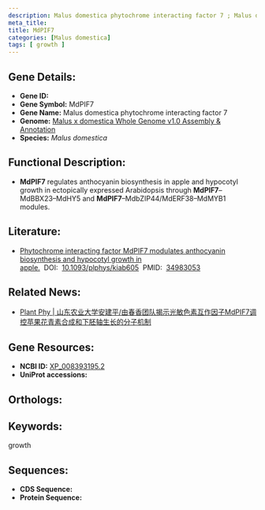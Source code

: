 ```yaml
---
description: Malus domestica phytochrome interacting factor 7 ; Malus domestica
meta_title:
title: MdPIF7
categories: [Malus domestica]
tags: [ growth ]
---
```


## Gene Details:
- **Gene ID:**	[]()
- **Gene Symbol:** MdPIF7
- **Gene Name:** Malus domestica phytochrome interacting factor 7
- **Genome:** [Malus x domestica Whole Genome v1.0 Assembly & Annotation]()
- **Species:** *Malus domestica*

## Functional Description:
   - **MdPIF7** regulates anthocyanin biosynthesis in apple and hypocotyl growth in ectopically expressed Arabidopsis through **MdPIF7**–MdBBX23–MdHY5 and **MdPIF7**–MdbZIP44/MdERF38–MdMYB1 modules. 

## Literature:
   - [Phytochrome interacting factor MdPIF7 modulates anthocyanin biosynthesis and hypocotyl growth in apple.]( https://academic.oup.com/plphys/article/188/4/2342/6496988?login=true)&nbsp;&nbsp;DOI:&nbsp;&nbsp;[10.1093/plphys/kiab605](https://academic.oup.com/plphys/article/188/4/2342/6496988?login=true)&nbsp;&nbsp;PMID:&nbsp;&nbsp;[34983053](https://pubmed.ncbi.nlm.nih.gov/34983053/)

## Related News:
   - [Plant Phy | 山东农业大学安建平/由春香团队揭示光敏色素互作因子MdPIF7调控苹果花青素合成和下胚轴生长的分子机制](https://mp.weixin.qq.com/s?__biz=Mzg3MDEwNDEyMg==&mid=2247523344&idx=3&sn=c49b2280dbb765a41f09379a54e317b8&chksm=ce903145f9e7b85305de6c9a71db7359f121498aa19e5fc142b1295047d3ecdc0807b024de77&scene=27#wechat_redirect)

## Gene Resources:
- **NCBI ID:** [XP_008393195.2](https://www.ncbi.nlm.nih.gov/gene/?term=XP_008393195.2)
- **UniProt accessions:** [](https://www.uniprot.org/uniprotkb//entry)

## Orthologs:

## Keywords:
growth

## Sequences:
- **CDS Sequence:**
- **Protein Sequence:**

